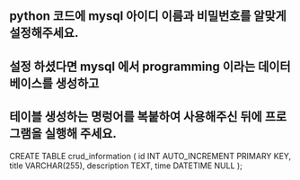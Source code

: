 ## python 코드에 mysql 아이디 이름과 비밀번호를 알맞게 설정해주세요.
## 설정 하셨다면 mysql 에서 programming 이라는 데이터 베이스를 생성하고 
## 테이블 생성하는 명렁어를 복붙하여 사용해주신 뒤에 프로그램을 실행해 주세요.

CREATE TABLE crud_information (
    id INT AUTO_INCREMENT PRIMARY KEY,
    title VARCHAR(255),
    description TEXT,
    time DATETIME NULL
);
